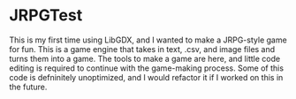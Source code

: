 # JRPGTest

This is my first time using LibGDX, and I wanted to make a JRPG-style game for fun. This is a game engine that takes in text, .csv,
and image files and turns them into a game. The tools to make a game are here, and little code editing is required to continue with the game-making
process. Some of this code is defninitely unoptimized, and I would refactor it if I worked on this in the future.

